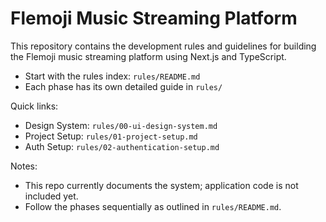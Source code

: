
# Flemoji Music Streaming Platform

This repository contains the development rules and guidelines for building the Flemoji music streaming platform using Next.js and TypeScript.

- Start with the rules index: `rules/README.md`
- Each phase has its own detailed guide in `rules/`

Quick links:
- Design System: `rules/00-ui-design-system.md`
- Project Setup: `rules/01-project-setup.md`
- Auth Setup: `rules/02-authentication-setup.md`

Notes:
- This repo currently documents the system; application code is not included yet.
- Follow the phases sequentially as outlined in `rules/README.md`.
